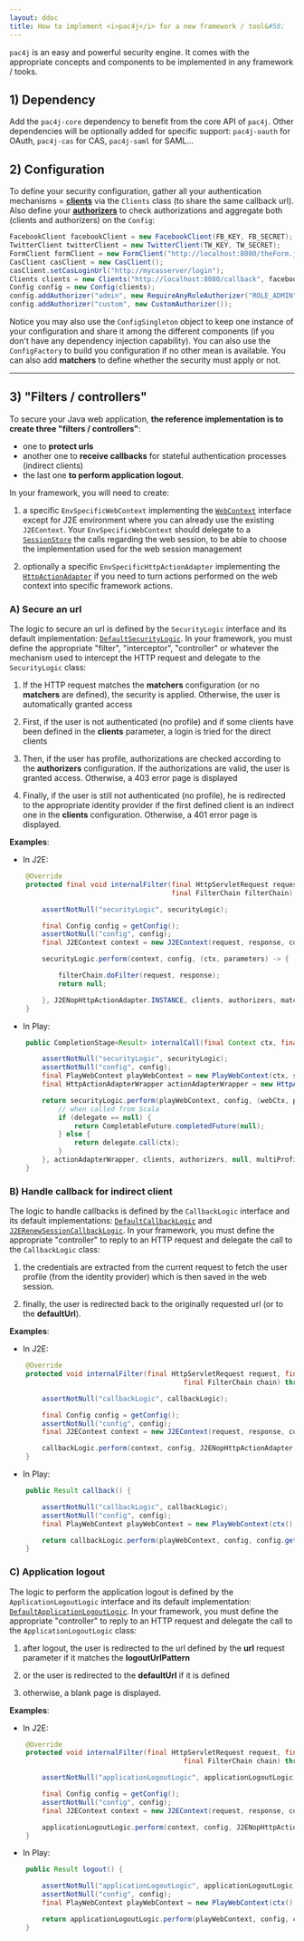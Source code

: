 ```yaml
---
layout: ddoc
title: How to implement <i>pac4j</i> for a new framework / tool&#58;
---
```


`pac4j` is an easy and powerful security engine. It comes with the appropriate concepts and components to be implemented in any framework / tooks.


## 1) Dependency

Add the `pac4j-core` dependency to benefit from the core API of `pac4j`. Other dependencies will be optionally added for specific support: `pac4j-oauth` for OAuth, `pac4j-cas` for CAS, `pac4j-saml` for SAML...


## 2) Configuration

To define your security configuration, gather all your authentication mechanisms = [**clients**](clients.html) via the `Clients` class (to share the same callback url). Also define your [**authorizers**](authorizers.html) to check authorizations and aggregate both (clients and authorizers) on the `Config`:

```java
FacebookClient facebookClient = new FacebookClient(FB_KEY, FB_SECRET);
TwitterClient twitterClient = new TwitterClient(TW_KEY, TW_SECRET);
FormClient formClient = new FormClient("http://localhost:8080/theForm.jsp", new SimpleTestUsernamePasswordAuthenticator(), new UsernameProfileCreator());
CasClient casClient = new CasClient();
casClient.setCasLoginUrl("http://mycasserver/login");
Clients clients = new Clients("http://localhost:8080/callback", facebookClient, twitterClient, formClient, casClient);
Config config = new Config(clients);
config.addAuthorizer("admin", new RequireAnyRoleAuthorizer("ROLE_ADMIN"));
config.addAuthorizer("custom", new CustomAuthorizer());
```

Notice you may also use the `ConfigSingleton` object to keep one instance of your configuration and share it among the different components (if you don't have any dependency injection capability). You can also use the `ConfigFactory` to build you configuration if no other mean is available.
You can also add **matchers** to define whether the security must apply or not.

---

## 3) "Filters / controllers"

To secure your Java web application, **the reference implementation is to create three "filters / controllers"**:

- one to **protect urls**
- another one to **receive callbacks** for stateful authentication processes (indirect clients)
- the last one **to perform application logout**.

In your framework, you will need to create:

1) a specific `EnvSpecificWebContext` implementing the [`WebContext`](https://github.com/pac4j/pac4j/blob/master/pac4j-core/src/main/java/org/pac4j/core/context/WebContext.java) interface except for J2E environment where you can already use the existing `J2EContext`. Your `EnvSpecificWebContext` should delegate to a [`SessionStore`](session-store.html) the calls regarding the web session, to be able to choose the implementation used for the web session management

2) optionally a specific `EnvSpecificHttpActionAdapter` implementing the [`HttpActionAdapter`](https://github.com/pac4j/pac4j/blob/master/pac4j-core/src/main/java/org/pac4j/core/http/HttpActionAdapter.java) if you need to turn actions performed on the web context into specific framework actions.


### A) Secure an url

The logic to secure an url is defined by the `SecurityLogic` interface and its default implementation: [`DefaultSecurityLogic`](https://github.com/pac4j/pac4j/blob/master/pac4j-core/src/main/java/org/pac4j/core/engine/DefaultSecurityLogic.java). In your framework, you must define the appropriate "filter", "interceptor", "controller" or whatever the mechanism used to intercept the HTTP request and delegate to the `SecurityLogic` class:

1) If the HTTP request matches the **matchers** configuration (or no **matchers** are defined), the security is applied. Otherwise, the user is automatically granted access

2) First, if the user is not authenticated (no profile) and if some clients have been defined in the **clients** parameter, a login is tried for the direct clients

3) Then, if the user has profile, authorizations are checked according to the **authorizers** configuration. If the authorizations are valid, the user is granted access. Otherwise, a 403 error page is displayed

4) Finally, if the user is still not authenticated (no profile), he is redirected to the appropriate identity provider if the first defined client is an indirect one in the **clients** configuration. Otherwise, a 401 error page is displayed.

**Examples**:

- In J2E:

```java
    @Override
    protected final void internalFilter(final HttpServletRequest request, final HttpServletResponse response,
                                        final FilterChain filterChain) throws IOException, ServletException {

        assertNotNull("securityLogic", securityLogic);

        final Config config = getConfig();
        assertNotNull("config", config);
        final J2EContext context = new J2EContext(request, response, config.getSessionStore());

        securityLogic.perform(context, config, (ctx, parameters) -> {

            filterChain.doFilter(request, response);
            return null;

        }, J2ENopHttpActionAdapter.INSTANCE, clients, authorizers, matchers, multiProfile);
    }
```

- In Play:

```java
    public CompletionStage<Result> internalCall(final Context ctx, final String clients, final String authorizers, final boolean multiProfile) throws Throwable {

        assertNotNull("securityLogic", securityLogic);
        assertNotNull("config", config);
        final PlayWebContext playWebContext = new PlayWebContext(ctx, sessionStore);
        final HttpActionAdapterWrapper actionAdapterWrapper = new HttpActionAdapterWrapper(config.getHttpActionAdapter());

        return securityLogic.perform(playWebContext, config, (webCtx, parameters) -> {
            // when called from Scala
            if (delegate == null) {
                return CompletableFuture.completedFuture(null);
            } else {
                return delegate.call(ctx);
            }
        }, actionAdapterWrapper, clients, authorizers, null, multiProfile, ctx);
    }
```


### B) Handle callback for indirect client

The logic to handle callbacks is defined by the `CallbackLogic` interface and its default implementations: [`DefaultCallbackLogic`](https://github.com/pac4j/pac4j/blob/master/pac4j-core/src/main/java/org/pac4j/core/engine/DefaultCallbackLogic.java) and [`J2ERenewSessionCallbackLogic`](https://github.com/pac4j/pac4j/blob/master/pac4j-core/src/main/java/org/pac4j/core/engine/J2ERenewSessionCallbackLogic.java). In your framework, you must define the appropriate "controller" to reply to an HTTP request and delegate the call to the `CallbackLogic` class:

1) the credentials are extracted from the current request to fetch the user profile (from the identity provider) which is then saved in the web session.

2) finally, the user is redirected back to the originally requested url (or to the **defaultUrl**).

**Examples**:

- In J2E:

```java
    @Override
    protected void internalFilter(final HttpServletRequest request, final HttpServletResponse response,
                                           final FilterChain chain) throws IOException, ServletException {

        assertNotNull("callbackLogic", callbackLogic);

        final Config config = getConfig();
        assertNotNull("config", config);
        final J2EContext context = new J2EContext(request, response, config.getSessionStore());

        callbackLogic.perform(context, config, J2ENopHttpActionAdapter.INSTANCE, this.defaultUrl, this.multiProfile, this.renewSession);
    }
```

- In Play:

```java
    public Result callback() {

        assertNotNull("callbackLogic", callbackLogic);
        assertNotNull("config", config);
        final PlayWebContext playWebContext = new PlayWebContext(ctx(), playSessionStore);

        return callbackLogic.perform(playWebContext, config, config.getHttpActionAdapter(), this.defaultUrl, this.multiProfile, false);
    }
```


### C) Application logout

The logic to perform the application logout is defined by the `ApplicationLogoutLogic` interface and its default implementation: [`DefaultApplicationLogoutLogic`](https://github.com/pac4j/pac4j/blob/master/pac4j-core/src/main/java/org/pac4j/core/engine/DefaultApplicationLogoutLogic.java). In your framework, you must define the appropriate "controller" to reply to an HTTP request and delegate the call to the `ApplicationLogoutLogic` class:

1) after logout, the user is redirected to the url defined by the **url** request parameter if it matches the **logoutUrlPattern**

2) or the user is redirected to the **defaultUrl** if it is defined

3) otherwise, a blank page is displayed.

**Examples**:

- In J2E:

```java
    @Override
    protected void internalFilter(final HttpServletRequest request, final HttpServletResponse response,
                                           final FilterChain chain) throws IOException, ServletException {

        assertNotNull("applicationLogoutLogic", applicationLogoutLogic);

        final Config config = getConfig();
        assertNotNull("config", config);
        final J2EContext context = new J2EContext(request, response, config.getSessionStore());

        applicationLogoutLogic.perform(context, config, J2ENopHttpActionAdapter.INSTANCE, this.defaultUrl, this.logoutUrlPattern);
    }
```

- In Play:

```java
    public Result logout() {

        assertNotNull("applicationLogoutLogic", applicationLogoutLogic);
        assertNotNull("config", config);
        final PlayWebContext playWebContext = new PlayWebContext(ctx(), playSessionStore);

        return applicationLogoutLogic.perform(playWebContext, config, config.getHttpActionAdapter(), this.defaultUrl, this.logoutUrlPattern);
    }
```
